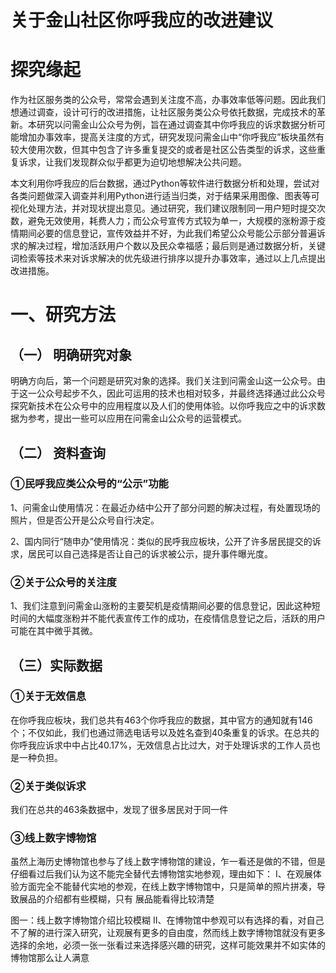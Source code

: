 # 关于金山社区你呼我应的改进建议
# 探究缘起
作为社区服务类的公众号，常常会遇到关注度不高，办事效率低等问题。因此我们想通过调查，设计可行的改进措施，让社区服务类公众号依托数据，完成技术的革新。本研究以问需金山公众号为例，旨在通过调查其中你呼我应的诉求数据分析可能增加办事效率，提高关注度的方式，研究发现问需金山中“你呼我应”板块虽然有较大使用次数，但其中包含了许多重复提交的或者是社区公告类型的诉求，这些重复诉求，让我们发现群众似乎都更为迫切地想解决公共问题。

本文利用你呼我应的后台数据，通过Python等软件进行数据分析和处理，尝试对各类问题做深入调查并利用Python进行适当归类，对于结果采用图像、图表等可视化处理方法，并对现状提出意见。通过研究，我们建议限制同一用户短时提交次数，避免无效使用，耗费人力；而公众号宣传方式较为单一，大规模的涨粉源于疫情期间必要的信息登记，宣传效益并不好，为此我们希望公众号能公示部分普遍诉求的解决过程，增加活跃用户个数以及民众幸福感；最后则是通过数据分析，关键词检索等技术来对诉求解决的优先级进行排序以提升办事效率，通过以上几点提出改进措施。

# 一、研究方法
## （一）	明确研究对象
  明确方向后，第一个问题是研究对象的选择。我们关注到问需金山这一公众号。由于这一公众号起步不久，因此可运用的技术也相对较多，并最终选择通过此公众号探究新技术在公众号中的应用程度以及人们的使用体验。以你呼我应之中的诉求数据为参考，提出一些可以应用在问需金山公众号的运营模式。
## （二）	资料查询
  ###  ①民呼我应类公众号的“公示”功能
1、问需金山使用情况：在最近办结中公开了部分问题的解决过程，有处置现场的照片，但是否公开是公众号自行决定。

2、国内同行“随申办”使用情况：类似的民呼我应板块，公开了许多居民提交的诉求，居民可以自己选择是否让自己的诉求被公示，提升事件曝光度。
  ###  ②关于公众号的关注度
1、我们注意到问需金山涨粉的主要契机是疫情期间必要的信息登记，因此这种短时间的大幅度涨粉并不能代表宣传工作的成功，在疫情信息登记之后，活跃的用户可能在其中微乎其微。

## （三）实际数据
###  ①关于无效信息
在你呼我应板块，我们总共有463个你呼我应的数据，其中官方的通知就有146个；不仅如此，我们也通过筛选电话号以及姓名查到40条重复的诉求。在总共的你呼我应诉求中中占比40.17%，无效信息占比过大，对于处理诉求的工作人员也是一种负担。
 
###  ②关于类似诉求
我们在总共的463条数据中，发现了很多居民对于同一件
###  ③线上数字博物馆
虽然上海历史博物馆也参与了线上数字博物馆的建设，乍一看还是做的不错，但是仔细看过后我们认为这不能完全替代去博物馆实地参观，理由如下：
Ⅰ、在观展体验方面完全不能替代实地的参观，在线上数字博物馆中，只是简单的照片拼凑，导致展品的介绍都有些模糊，只有  展品能看得比较清楚
 
图一：线上数字博物馆介绍比较模糊
Ⅱ、在博物馆中参观可以有选择的看，对自己不了解的进行深入研究，让观展有更多的自由度，然而线上数字博物馆就没有更多选择的余地，必须一张一张看过来选择感兴趣的研究，这样可能效果并不如实体的博物馆那么让人满意

